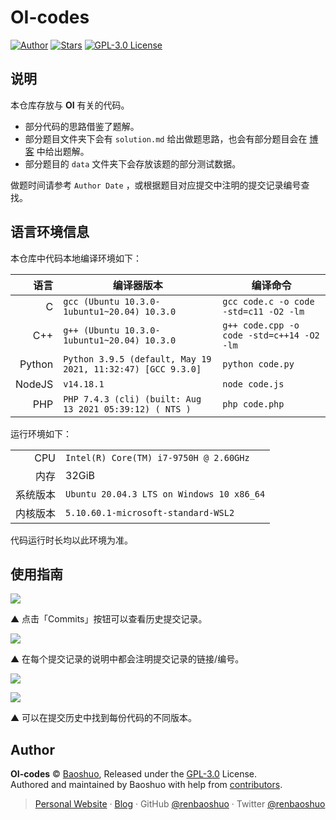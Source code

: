 # OI-codes

[![Author](https://img.shields.io/badge/Author-Baoshuo-b68469.svg?style=flat-square)](https://baoshuo.ren) [![Stars](https://img.shields.io/github/stars/renbaoshuo/OI-codes?style=flat-square)](https://github.com/renbaoshuo/OI-codes/stargazers) [![GPL-3.0 License](https://img.shields.io/github/license/renbaoshuo/OI-codes?style=flat-square)](/LICENSE)

## 说明

本仓库存放与 **OI** 有关的代码。

-   部分代码的思路借鉴了题解。
-   部分题目文件夹下会有 `solution.md` 给出做题思路，也会有部分题目会在 [博客](https://oi.baoshuo.ren/) 中给出题解。
-   部分题目的 `data` 文件夹下会存放该题的部分测试数据。

做题时间请参考 `Author Date` ，或根据题目对应提交中注明的提交记录编号查找。

## 语言环境信息

本仓库中代码本地编译环境如下：

|   语言 | 编译器版本                                                  | 编译命令                                  |
| -----: | ----------------------------------------------------------- | ----------------------------------------- |
|      C | `gcc (Ubuntu 10.3.0-1ubuntu1~20.04) 10.3.0`                 | `gcc code.c -o code -std=c11 -O2 -lm`     |
|    C++ | `g++ (Ubuntu 10.3.0-1ubuntu1~20.04) 10.3.0`                 | `g++ code.cpp -o code -std=c++14 -O2 -lm` |
| Python | `Python 3.9.5 (default, May 19 2021, 11:32:47) [GCC 9.3.0]` | `python code.py`                          |
| NodeJS | `v14.18.1`                                                  | `node code.js`                            |
|    PHP | `PHP 7.4.3 (cli) (built: Aug 13 2021 05:39:12) ( NTS )`     | `php code.php`                            |

运行环境如下：

|          |                                           |
| -------: | :---------------------------------------- |
|      CPU | `Intel(R) Core(TM) i7-9750H @ 2.60GHz`    |
|     内存 | 32GiB                                     |
| 系统版本 | `Ubuntu 20.04.3 LTS on Windows 10 x86_64` |
| 内核版本 | `5.10.60.1-microsoft-standard-WSL2`       |

代码运行时长均以此环境为准。

## 使用指南

![](https://user-images.githubusercontent.com/47095648/159638339-9fd64689-9b21-4e09-8fd2-18efe2edcb9e.png)

▲ 点击「Commits」按钮可以查看历史提交记录。

![](https://user-images.githubusercontent.com/47095648/159638882-fadcbfb3-c0cf-487f-bfdd-0a007debfca1.png)

▲ 在每个提交记录的说明中都会注明提交记录的链接/编号。

![](https://user-images.githubusercontent.com/47095648/159640090-767cc160-5772-43af-97e2-c4d07a2592bd.png)

![](https://user-images.githubusercontent.com/47095648/159640024-dd22e606-ff44-461b-8f7a-f960bb7aba3b.png)

▲ 可以在提交历史中找到每份代码的不同版本。

## Author

**OI-codes** © [Baoshuo](https://github.com/renbaoshuo), Released under the [GPL-3.0](./LICENSE) License.<br>
Authored and maintained by Baoshuo with help from [contributors](https://github.com/renbaoshuo/OI-codes/contributors).

> [Personal Website](https://baoshuo.ren) · [Blog](https://blog.baoshuo.ren) · GitHub [@renbaoshuo](https://github.com/renbaoshuo) · Twitter [@renbaoshuo](https://twitter.com/renbaoshuo)

